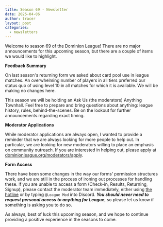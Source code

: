 ```yaml
---
title: Season 69 - Newsletter
date: 2025-04-06
author: tracer
layout: post
categories:
  - newsletters
---
```

Welcome to season 69 of the Dominion League! There are no major announcements for this upcoming season, but there are a couple of items we would like to highlight.

**Feedback Summary**

On last season's returning form we asked about card pool use in league matches. An overwhelming number of players in all tiers preferred our status quo of using level 10 in all matches for which it is available. We will be making no changes here.

This season we will be holding an Ask Us (the moderators) Anything Townhall. Feel free to prepare and bring questions about anything: league history, rules, behind-the-scenes. Be on the lookout for further announcements regarding exact timing.

**Moderator Applications**

While moderator applications are always open, I wanted to provide a reminder that we are always looking for more people to help out. In particular, we are looking for new moderators willing to place an emphasis on community outreach. If you are interested in helping out, please apply at [dominionleague.org/moderators/apply](https://dominionleague.org/moderators/apply).

**Form Access**

There have been some changes in the way our forms' permission structures work, and we are still in the process of ironing out processes for handling these. If you are unable to access a form (Check-in, Results, Returning, Signup), please contact the moderator team immediately, either using [the hotline](https://docs.google.com/forms/d/e/1FAIpQLSf2NR9VkDRAU-lTTKJdyQOiUuFyCjMbh9Xf7HoANX-jakAFRw/viewform) or by typing `@League Mod` into Discord. **_You should never need to request personal access to anything for League_**, so please let us know if something is asking you to do so.

As always, best of luck this upcoming season, and we hope to continue providing a positive experience in the seasons to come.